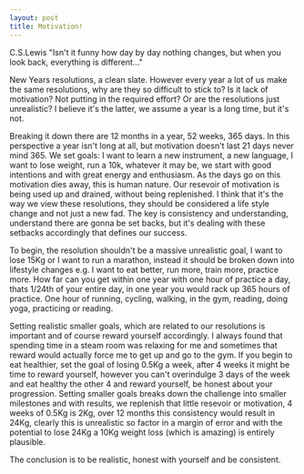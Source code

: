 ```yaml
---
layout: post
title: Motivation!
---
```

C.S.Lewis "Isn't it funny how day by day nothing changes, but when you look back, everything is different..." 

New Years resolutions, a clean slate. However every year a lot of us make the same resolutions, why are they so difficult to stick to? Is it lack of motivation? Not putting in the required effort? Or are the resolutions just unrealistic? I believe it's the latter, we assume a year is a long time, but it's not. 

Breaking it down there are 12 months in a year, 52 weeks, 365 days. In this perspective a year isn't long at all, but motivation doesn't last 21 days never mind 365. We set goals: I want to learn a new instrument, a new language, I want to lose weight, run a 10k, whatever it may be, we start with good intentions and with great energy and enthusiasm. As the days go on this motivation dies away, this is human nature. Our resevoir of motivation is being used up and drained, without being replenished. I think that it's the way we view these resolutions, they should be considered a life style change and not just a new fad. The key is consistency and understanding, understand there are gonna be set backs, but it's dealing with these setbacks accordingly that defines our success.

To begin, the resolution shouldn't be a massive unrealistic goal, I want to lose 15Kg or I want to run a marathon, instead it should be broken down into lifestyle changes e.g. I want to eat better, run more, train more, practice more. How far can you get within one year with one hour of practice a day, thats 1/24th of your entire day, in one year you would rack up 365 hours of practice. One hour of running, cycling, walking, in the gym, reading, doing yoga, practicing or reading.

Setting realistic smaller goals, which are related to our resolutions is important and of course reward yourself accordingly. I always found that spending time in a steam room was relaxing for me and sometimes that reward would actually force me to get up and go to the gym. If you begin to eat healthier, set the goal of losing 0.5Kg a week, after 4 weeks it might be time to reward yourself, however you can't overindulge 3 days of the week and eat healthy the other 4 and reward yourself, be honest about your progression. Setting smaller goals breaks down the challenge into smaller milestones and with results, we replenish that little resevoir or motivation, 4 weeks of 0.5Kg is 2Kg, over 12 months this consistency would result in 24Kg, clearly this is unrealistic so factor in a margin of error and with the potential to lose 24Kg a 10Kg weight loss (which is amazing) is entirely plausible.  

The conclusion is to be realistic, honest with yourself and be consistent.


